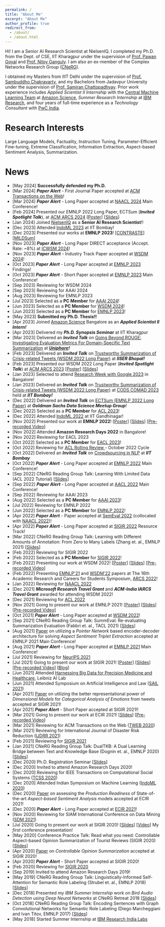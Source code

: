 ```yaml
---
permalink: /
title: "About Me"
excerpt: "About Me"
author_profile: true
redirect_from: 
  - /about/
  - /about.html
---
```


Hi! I am a Senior AI Research Scientist at NielsenIQ. I completed my Ph.D. from the Dept. of CSE, IIT Kharagpur under the supervision of [Prof. Pawan Goyal](http://cse.iitkgp.ac.in/~pawang/) and [Prof. Niloy Ganguly](http://www.facweb.iitkgp.ac.in/~niloy/). I am also an ex-member of the Complex Networks Research Group ([CNeRG](https://cnerg-iitkgp.github.io/)). 

<!-- My Ph.D. thesis focuses on addressing the modeling and evaluation requirements of text summarization solutions across multiple domains such as e-commerce, finance, disaster mitigation, law, and tourism. I would be happy to talk about recent advancements around LLMs, Small LMs, Factuality, Efficient fine-tuning techniques, Generative Information Extraction, Extreme Classification and Summarization among other NLP topics. -->

I obtained my Masters from IIIT Delhi under the supervision of [Prof. Sambuddho Chakravarty](https://sites.google.com/site/sambuddhochakravarty/home?authuser=0), and my Bachelors from Jadavpur University under the supervision of [Prof. Samiran Chattopadhyay](http://www.jaduniv.edu.in/profile.php?uid=615). Prior work experience includes <i>Applied Scientist II Internship</i> with the [Central Machine Learning Team](https://www.amazon.jobs/en/teams/machine-learning) at [Amazon Science](https://www.amazon.science/), <i>Summer Research Internship</i> at [IBM Research](https://research.ibm.com/), and four years of full-time experience as a <i>Technology Consultant</i> with [PwC India](https://www.pwc.in/).

Research Interests
======
Large Language Models, Factuality, Instruction Tuning, Parameter-Efficient Fine-tuning, Extreme Classification, Information Extraction, Aspect-based Sentiment Analysis, Summarization.

News
======
<ul class="smallFont">
  <li> [May 2024] <b> Successfully defended my Ph.D. </b> </li>
  <li> [Mar 2024] <b><i>Paper Alert</i></b> - First Journal Paper accepted at <a href="https://dl.acm.org/journal/tweb">ACM Transactions on the Web</a>! </li>
  <li> [Mar 2024] <b><i>Paper Alert</i></b> - Long Paper accepted at <a href="https://2024.naacl.org/">NAACL 2024</a> Main Conference! </li>
  <li> [Feb 2024] Presented our EMNLP 2022 Long Paper, ECTSum (<b><i>Invited Spotlight Talk</i></b>), at <a href="https://event.india.acm.org/arcs/home/">ACM ARCS 2024</a> [<a href="/files/pdf/research/ECTSum_EMNLP2022_Poster.pdf">Poster</a>] [<a href="https://docs.google.com/presentation/d/e/2PACX-1vTGUke-pXTT9MtbVOJCuO_A7Lnaeex7LBkLAY6uxPVEGZ5l6mqvHkENADlPd9lMHXCkZCQMQSgZJFpN/pub?start=true&loop=false&delayms=3000">Slides</a>] </li>
  <li> [Jan 2024] Joined <a href="https://nielseniq.com/global/en/">NielsenIQ</a> as a <b>Senior AI Research Scientist</b>!! </li>
  <li> [Dec 2023] Attended <a href="https://indoml.in/">IndoML 2023</a> at IIT Bombay! </li>
  <li> [Dec 2023] Presented our works at <b>EMNLP 2023</b>! [<a href="/files/pdf/research/CONTRASTE_EMNLP2023_Poster.pdf">CONTRASTE</a>] [<a href="/files/pdf/research/MILDSum_EMNLP2023_Poster.pdf">MILDSum</a>] </li>
  <li> [Nov 2023] <b><i>Paper Alert</i></b> - Long Paper DIRECT acceptance (Accept. Rate: ~8%) at <a href="https://www.icwsm.org/2024/index.html/">ICWSM 2024</a>! </li>
  <li> [Nov 2023] <b><i>Paper Alert</i></b> - Industry Track Paper accepted at <a href="https://www.wsdm-conference.org/2024/">WSDM 2024</a>! </li>
  <li> [Oct 2023] <b><i>Paper Alert</i></b> - Long Paper accepted at <a href="https://2023.emnlp.org/">EMNLP 2023</a> Findings! </li>
  <li> [Oct 2023] <b><i>Paper Alert</i></b> - Short Paper accepted at <a href="https://2023.emnlp.org/">EMNLP 2023</a> Main Conference! </li>
  <li> [Sep 2023] Reviewing for WSDM 2024 </li>
  <li> [Sep 2023] Reviewing for AAAI 2024 </li>
  <li> [Aug 2023] Reviewing for EMNLP 2023 </li>
  <li> [Jul 2023] Selected as a <b>PC Member</b> for <a href="https://aaai.org/aaai-conference/">AAAI 2024</a>! </li>
  <li> [Jun 2023] Selected as a <b>PC Member</b> for <a href="https://www.wsdm-conference.org/2024/">WSDM 2024</a>! </li>
  <li> [Jun 2023] Selected as a <b>PC Member</b> for <a href="https://2023.emnlp.org/">EMNLP 2023</a>! </li>
  <li> [May 2023] <b>Submitted my Ph.D. Thesis!!</b> </li>
  <li> [Apr 2023] Joined <a href="https://www.amazon.science/">Amazon Science</a> Bangalore as an <b><i>Applied Scientist II Intern!</i></b></li>
  <li> [Apr 2023] Delivered my <b><i>Ph.D. Synopsis Seminar</i></b> at IIT Kharagpur </li>
  <li> [Mar 2023] Delivered an <b><i>Invited Talk</i></b> on <a href="https://docs.google.com/presentation/d/e/2PACX-1vTxX5Edk-ZKL3h8H6n_LtZKKZbiS_iaJ-dCpCqUoh63PTRxsZWqFzaqwU80Gt4nztHCxVrgE2ML0Tqw/pub?start=true&loop=false&delayms=5000">Going Beyond ROUGE: Investigating Evaluation Metrics For Domain-Specific Text Summarization</a> at <b><i><a href="https://www.uniphore.com/">Uniphore</a>!</i></b></li>
  <li> [Feb 2023] Delivered an <b><i>Invited Talk</i></b> on <a href="https://docs.google.com/presentation/d/e/2PACX-1vRx9NYdSlseXbC_EF1seA7fOTEI2cWdE3mck0YGtBEygZmHkPkEIy-fS-WRQlQUnP0wn77LjMTn0X9k/pub?start=true&loop=false&delayms=30000">Trustworthy Summarization of Crisis-related Tweets (WSDM 2022 Long Paper)</a> at <b><i>IISER Bhopal!</i></b></li>
  <li> [Feb 2023] Presented our WSDM 2022 Long Paper (<b><i>Invited Spotlight Talk</i></b>) at <a href="https://event.india.acm.org/ARCS/#arcs-schedule">ACM ARCS 2023</a> [<a href="/files/pdf/research/MTLTS_WSDM2022_Poster_ARCS2023.pdf">Poster</a>] [<a href="https://docs.google.com/presentation/d/e/2PACX-1vS3cSl6et5Zkv7rI3YoVUr-zJ53zFyvTYw8DZCb3p2ki3L-73gOrLNZv8aMhraP1aFUQxYP4ewo2IA8/pub?start=true&loop=false&delayms=5000">Slides</a>]</li>
  <li> [Jan 2023] Selected to attend <a href="https://sites.google.com/view/researchweek2023/home">Research Week with Google 2023</a> in Bangalore! </li>
  <li> [Jan 2023] Delivered an <b><i>Invited Talk</i></b> on <a href="https://docs.google.com/presentation/d/e/2PACX-1vR1rlkZR5sWzucTKmvWSTCG2DGv37DtMgYilka_EyccgbvLSS19QU42MoKNvuuCH2yEmgmoi2SHPNW8/pub?start=true&loop=false&delayms=5000">Trustworthy Summarization of Crisis-related Tweets (WSDM 2022 Long Paper)</a> at <a href="https://cods-comad.in/technical-program.php">CODS COMAD 2023</a> held at <b><i>IIT Bombay!</i></b></li>
  <li> [Dec 2022] Delivered an <b><i>Invited Talk</i></b> on <a href="https://docs.google.com/presentation/d/e/2PACX-1vSq7fPoiVBTZgKCC5BNV07zXrTvo2saa2yt13MbyZ6_tn6sqw6_qhwe2t17tBosvB6DGZEMk6Zlx3ml/pub?start=true&loop=false&delayms=5000">ECTSum (EMNLP 2022 Long Paper)</a> at <b><i>Goldman Sachs Data Science Meetup Group</i></b>! </li>
  <li> [Dec 2022] Selected as a <b>PC Member</b> for <a href="https://2023.aclweb.org//">ACL 2023</a>! </li>
  <li> [Dec 2022] Attended <a href="https://indoml.in/">IndoML 2022</a> at IIT Gandhinagar! </li>
  <li> [Nov 2022] Presented our work at <b>EMNLP 2022</b>! [<a href="/files/pdf/research/ECTSum_EMNLP2022_Poster.pdf">Poster</a>] [<a href="https://docs.google.com/presentation/d/e/2PACX-1vTGUke-pXTT9MtbVOJCuO_A7Lnaeex7LBkLAY6uxPVEGZ5l6mqvHkENADlPd9lMHXCkZCQMQSgZJFpN/pub?start=true&loop=false&delayms=3000">Slides</a>] [<a href="https://drive.google.com/file/d/1DW2i2ApgiE6V7ViiayX5zdJSRXdAEbsy/view?usp=sharing">Pre-recorded Video</a>] </li>
  <li> [Nov 2022] Attended <b>Amazon Research Days 2022</b> in Bangalore! </li>
  <li> [Nov 2022] Reviewing for EACL 2023 </li>
  <li> [Oct 2022] Selected as a <b>PC Member</b> for <a href="https://2023.eacl.org/">EACL 2023</a>! </li>
  <li> [Oct 2022] Reviewing for <a href="https://openreview.net/group?id=aclweb.org/ACL/ARR/2022/October"> ACL Rolling Review </a> - October 2022 Cycle </li>
  <li> [Oct 2022] Delivered an <b><i>Invited Talk</i></b> on <a href="https://docs.google.com/presentation/d/e/2PACX-1vT7-BFv5OyNeT1iFBqReP2h8OBBc6bSDxeO02a5dyLcjqGa5U2omRgIece1wilv8RWvfyC3Vf0HzCzn/pub?start=true&loop=false&delayms=10000">Crowdsourcing in NLP</a> at <b><i>IIT Bombay</i></b></li>
  <li> [Oct 2022] <b><i>Paper Alert</i></b> - Long Paper accepted at <a href="https://2022.emnlp.org/">EMNLP 2022</a> Main Conference! </li>
  <li> [Sep 2022] CNeRG Reading Group Talk: Learning With Limited Data (ACL 2022 Tutorial) [<a href="https://docs.google.com/presentation/d/e/2PACX-1vRZSiVF_oJqRl2hKRGSR9xeQw_j8kd4dbJ3g2-sHr1uyerUT-PzPXdBt4RYQLdcjA/pub?start=true&loop=false&delayms=5000">Slides</a>] </li>
  <li> [Sep 2022] <b><i>Paper Alert</i></b> - Long Paper accepted at <a href="https://www.aacl2022.org/">AACL 2022</a> Main Conference! </li>
  <li> [Sep 2022] Reviewing for AAAI 2023 </li>
  <li> [Aug 2022] Selected as a <b>PC Member</b> for <a href="https://aaai.org/Conferences/AAAI-23/">AAAI 2023</a>! </li>
  <li> [Jul 2022] Reviewing for EMNLP 2022 </li>
  <li> [Jun 2022] Selected as a <b>PC Member</b> for <a href="https://2022.emnlp.org/">EMNLP 2022</a>! </li>
  <li> [Apr 2022] <b><i>Paper Alert</i></b> - Paper accepted at <a href="https://semeval.github.io/SemEval2022/">SemEval 2022</a> (collocated with <a href="https://2022.naacl.org/">NAACL 2022</a>)! </li>
  <li> [Apr 2022] <b><i>Paper Alert</i></b> - Long Paper accepted at <a href="https://sigir.org/sigir2022/call-for-resource-papers/">SIGIR 2022</a> Resource Track! </li>
  <li> [Mar 2022] CNeRG Reading Group Talk: Learning with Different Amounts of  Annotation: From Zero to Many Labels (Zhang et. al., EMNLP 2021) [<a href="https://docs.google.com/presentation/d/e/2PACX-1vTu8slBnjM_SFfCzf-upZMfJPJ8es1Tz-GSu8IcS7TcLTUXGdg746s2zsZfJsmVVg/pub?start=true&loop=false&delayms=3000">Slides</a>] </li>
  <li> [Feb 2022] Reviewing for SIGIR 2022 </li>
  <li> [Feb 2022] Selected as a <b>PC Member</b> for <a href="https://sigir.org/sigir2022/">SIGIR 2022</a>! </li>
  <li> [Feb 2022] Presenting our work at WSDM 2022! [<a href="/files/pdf/research/MTLTS_WSDM2022_fp870_Poster.pdf">Poster</a>] [<a href="https://docs.google.com/presentation/d/e/2PACX-1vRErrVbF5LqEE1oM2OO_mcvbgKc2nSoOjZ42WLx9ckwiQ-jc4ZKM-JJlH4nKf3VkUL5Q71tMvplc-O-/pub?start=false&loop=false&delayms=10000">Slides</a>] [<a href="https://files.atypon.com/acm/cd7aa8b12948edfbb3d9260b4d706c7c">Pre-recorded Video</a>] </li>
  <li> [Feb 2022] Presenting <a href="/talks/2022-02-11-seminar-03">EMNLP'21</a> and <a href="/talks/2022-02-11-seminar-04">WSDM'22</a> papers at The 16th Academic Research and Careers for Students Symposium, <a href="https://event.india.acm.org/ARCS/">ARCS 2022</a>! </li>
  <li> [Jan 2022] Reviewing for <a href="https://2022.naacl.org/">NAACL 2022</a> </li>
  <li> [Dec 2021] <b><i>Microsoft Research Travel Grant</i></b> and <b><i>ACM-India IARCS Travel Grant</i></b> awarded for attending WSDM 2022! </li>
  <li> [Dec 2021] Reviewing for <a href="https://www.2022.aclweb.org/">ACL 2022</a> </li>
  <li> [Nov 2021] Going to present our work at EMNLP 2021! [<a href="/files/pdf/research/PASTE_EMNLP2021_Poster.pdf">Poster</a>] [<a href="https://docs.google.com/presentation/d/e/2PACX-1vQ3W4tGs6iSBfhxtr4FX6qccGqucRlYSkPyqJfhoQtZt7iZbIFXe06oy7J-vMvRbNLIyj0PzSRfh8GB/pub?start=false&loop=false&delayms=10000">Slides</a>] [<a href="https://drive.google.com/file/d/1ugghVluFXIP_xpIDKlp4VsivXODgt2RI/view?usp=sharing">Pre-recorded Video</a>] </li>
  <li> [Oct 2021] <b><i>Paper Alert</i></b> - Long Paper accepted at <a href="https://www.wsdm-conference.org/2022/">WSDM 2022</a>! </li>
  <li> [Sep 2021] CNeRG Reading Group Talk: SummEval: Re-evaluating Summarization Evaluation (Fabbri et. al., TACL 2021) [<a href="https://docs.google.com/presentation/d/e/2PACX-1vTbmzIu7TBEyZvRoZZWSvuNqjQsoAckhWd_7K4rtrKNFTjHTD7RQWhEfanTajUtb4-5eW22Svpt7HnN/pub?start=false&loop=false&delayms=3000">Slides</a>] </li>
  <li> [Aug 2021] <a href="/files/pdf/research/c05.pdf">Paper</a> on utilizing a <i>Pointer Network</i> based encoder-decoder architecture for solving <i>Aspect Sentiment Triplet Extraction</i> accepted at EMNLP 2021 Main Conference! </li>
  <li> [Aug 2021] <b><i>Paper Alert</i></b> - Long Paper accepted at <a href="https://2021.emnlp.org/papers">EMNLP 2021</a> Main Conference! </li>
  <li> [Jul 2021] Reviewing for <a href="https://nips.cc/">NeurIPS 2021</a> </li>
  <li> [Jul 2021] Going to present our work at SIGIR 2021! [<a href="/files/pdf/research/VADEC_SIGIR2021_Poster.pdf">Poster</a>] [<a href="https://docs.google.com/presentation/d/e/2PACX-1vQpnzCkBpsfsG5ah-KKegGFc90IwTHZiLkzB76kUXlrmrz7m-6JnWl3-uTfoFs-LsNVbmPE2JqAXdHT/pub?start=false&loop=false&delayms=3000">Slides</a>] [<a href="https://files.atypon.com/acm/a419079f7fed8d5a4e1e8cf5553b7139">Pre-recorded Video</a>] [<a href="/posts/2021/07-c04-sigir21">Blog</a>] </li>
  <li> [Jun 2021] Attended <a href="https://leibniz-ai-lab.de/?etn=upcoming-events/">Harnessing Big Data for Precision Medicine and Healthcare</a>, Leibniz AI Lab </li>
  <li> [Jun 2021] Attended Symposium on Artificial Intelligence and Law (<a href="https://sites.google.com/view/sail-2021/">SAIL 2021</a>) </li>
  <li> [Apr 2021] <a href="/files/pdf/research/c04.pdf">Paper</a> on utilizing the better representational power of <i> Dimensional Models </i> for <i> Categorical Analysis of Emotions </i> from tweets accepted at SIGIR 2021! </li>
  <li> [Apr 2021] <b><i>Paper Alert</i></b> - Short Paper accepted at SIGIR 2021!! </li>
  <li> [Mar 2021] Going to present our work at ECIR 2021! [<a href="https://docs.google.com/presentation/d/e/2PACX-1vSA0cnc7YFzkoyj2sQRn7eg6EJjO9IY33Rh1csHfJr1XuEKxRqx3IBHigfTb5bLa8uFeXlxQdK7R6hM/pub?start=false&loop=false&delayms=3000">Slides</a>] [<a href="https://drive.google.com/file/d/1_Nb4dZpG3c8CjNq1l6DtHk75n-5xQOi-/view?usp=sharing">Pre-recorded Video</a>] </li>
  <li> [Mar 2021] Reviewing for ACM Transactions on the Web (<a href="https://dl.acm.org/journal/tweb/">TWEB 2020</a>) </li>
  <li> [Mar 2021] Reviewing for International Journal of Disaster Risk Reduction (<a href="https://www.journals.elsevier.com/international-journal-of-disaster-risk-reduction">IJDRR 2021</a>) </li>
  <li> [Feb 2021] Reviewing for <a href="https://sigir.org/sigir2021/">SIGIR 2021</a> </li>
  <li> [Jan 2021] CNeRG Reading Group Talk: DualTKB: A Dual Learning Bridge between Text and Knowledge Base (Dognin et. al., EMNLP 2020) [<a href="https://docs.google.com/presentation/d/e/2PACX-1vTtOUPtoTv1hjIskPlHqz3h3QCmoZ47sCGFkkaoyvsxo4bWli9oRVWOGlKC3tYdlP3cxih8Q4daS9Yg/pub?start=false&loop=false&delayms=3000">Slides</a>] </li>
  <li> [Dec 2020] Ph.D. Registration Seminar [<a href="https://docs.google.com/presentation/d/e/2PACX-1vTPWw3MBpjn-ZwybaC5KC2s7OZi5fwoIPMSf78yNuUlW2kR9Bopp_NDysfVHfdrtE7v_m1VKue47j2o/pub?start=false&loop=false&delayms=3000">Slides</a>] </li>
  <li> [Dec 2020] Invited to attend Amazon Research Days 2020! </li>
  <li> [Dec 2020] Reviewing for IEEE Transactions on Computational Social Systems (<a href="https://ieeexplore.ieee.org/xpl/RecentIssue.jsp?punumber=6570650">TCSS 2020</a>) </li>
  <li> [Dec 2020] Attended Indian Symposium on Machine Learning (<a href="https://labs.iitgn.ac.in/datascience/indoml/">IndoML 2020</a>) </li>
  <li> [Dec 2020] <a href="/files/pdf/research/c03.pdf">Paper</a> on assessing the <i> Production Readiness </i> of State-of-the-art <i> Aspect-based Sentiment Analysis </i> models accepted at ECIR 2021! </li>
  <li> [Dec 2020] <b><i>Paper Alert</i></b> - Long Paper accepted at <a href="https://www.ecir2021.eu/">ECIR 2021</a>! </li>
  <li> [Nov 2020] Reviewing for SIAM International Conference on Data Mining (<a href="https://www.siam.org/conferences/cm/conference/sdm21">SDM 2021</a>) </li>
  <li> [Jul 2020] Going to present our work at SIGIR 2020! [<a href="https://docs.google.com/presentation/d/e/2PACX-1vT-oaf6d6ISese7sXIYtpQZYxILEjnsP4L2ZTqHGmeg235De_dzfaCJNDOMkGzzFuxFlS_WDB4bBJzX/pub?start=false&loop=false&delayms=3000">Slides</a>] [<a href="https://dl.acm.org/doi/abs/10.1145/3397271.3401269">Video</a>] My <i> first </i> conference presentation! </li>
  <li> [May 2020] Conference Practice Talk: Read what you need: Controllable Aspect-based Opinion Summarization of Tourist Reviews (SIGIR 2020) [<a href="https://docs.google.com/presentation/d/e/2PACX-1vT-oaf6d6ISese7sXIYtpQZYxILEjnsP4L2ZTqHGmeg235De_dzfaCJNDOMkGzzFuxFlS_WDB4bBJzX/pub?start=false&loop=false&delayms=3000">Slides</a>] </li>
  <li> [Apr 2020] <a href="/files/pdf/research/c02.pdf">Paper</a> on <i>Controllable Opinion Summarization</i> accepted at SIGIR 2020! </li>
  <li> [Apr 2020] <b><i>Paper Alert</i></b> - Short Paper accepted at SIGIR 2020! </li>
  <li> [Feb 2020] Reviewing for <a href="https://sigir.org/sigir2020/">SIGIR 2020</a> </li>
  <li> [Sep 2019] Invited to attend Amazon Research Days 2019! </li>
  <li> [May 2019] CNeRG Reading Group Talk: Linguistically-Informed Self-Attention for Semantic Role Labeling (Strubel et. al., EMNLP 2018) [<a href="https://docs.google.com/presentation/d/e/2PACX-1vR308wHtYIzPVuO1pRcwbqSTxbHmacEXwIwMRny48PE4aVWbrK9RGNjV-FXFQ3A4A/pub?start=false&loop=false&delayms=3000">Slides</a>] </li>
  <li> [Dec 2018] Presented my <i> IBM Summer Internship </i> work on <i> Bird Audio Detection using Deep Neural Networks </i> at CNeRG Retreat 2018 [<a href="https://docs.google.com/presentation/d/e/2PACX-1vRIY1ctokV6132RtxxDSe9SaoT7LjhiWQFy1Tl_MbPbZMLTe9lph-psntVlESewfK_4yA3XUaXcv-QI/pub?start=false&loop=false&delayms=3000">Slides</a>] </li>
  <li> [Oct 2018] CNeRG Reading Group Talk: Encoding Sentences with Graph Convolutional Networks for Semantic Role Labeling (Diego Marcheggiani and Ivan Titov, EMNLP 2017) [<a href="https://diegma.github.io/slides/EMNLP17_slides.pdf">Slides</a>] </li>
  <li> [May 2018] Started Summer Internship at <a href="https://www.research.ibm.com/labs/india/">IBM Research India Labs</a> </li>
</ul>
